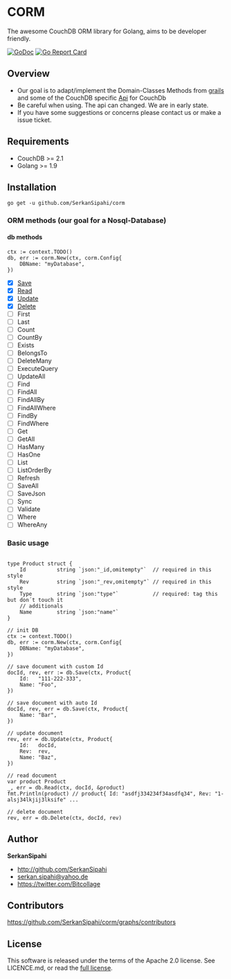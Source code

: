 # CORM

The awesome CouchDB ORM library for Golang, aims to be developer friendly.

[![GoDoc](https://godoc.org/github.com/SerkanSipahi/corm?status.svg)](https://godoc.org/github.com/SerkanSipahi/corm)
[![Go Report Card](https://goreportcard.com/badge/github.com/SerkanSipahi/corm)](https://goreportcard.com/report/github.com/SerkanSipahi/corm)

## Overview

* Our goal is to adapt/implement the Domain-Classes Methods from [grails](http://docs.grails.org/latest/ref/Domain%20Classes/save.html) and some of the CouchDB specific [Api](https://godoc.org/github.com/flimzy/kivik) for CouchDb
* Be careful when using. The api can changed. We are in early state.
* If you have some suggestions or concerns please contact us or make a issue ticket.

## Requirements

* CouchDB >= 2.1
* Golang >= 1.9

## Installation

```golang
go get -u github.com/SerkanSipahi/corm
```

### ORM methods (our goal for a Nosql-Database)

#### db methods

```golang
ctx := context.TODO()
db, err := corm.New(ctx, corm.Config{
    DBName: "myDatabase",
})
```

- [x] [Save](https://godoc.org/github.com/SerkanSipahi/corm#Orm.Save)
- [x] [Read](https://godoc.org/github.com/SerkanSipahi/corm#Orm.Read)
- [x] [Update](https://godoc.org/github.com/SerkanSipahi/corm#Orm.Update)
- [x] [Delete](https://godoc.org/github.com/SerkanSipahi/corm#Orm.Delete)
- [ ] First
- [ ] Last
- [ ] Count
- [ ] CountBy
- [ ] Exists
- [ ] BelongsTo
- [ ] DeleteMany
- [ ] ExecuteQuery
- [ ] UpdateAll
- [ ] Find
- [ ] FindAll
- [ ] FindAllBy
- [ ] FindAllWhere
- [ ] FindBy
- [ ] FindWhere
- [ ] Get
- [ ] GetAll
- [ ] HasMany
- [ ] HasOne
- [ ] List
- [ ] ListOrderBy
- [ ] Refresh
- [ ] SaveAll
- [ ] SaveJson
- [ ] Sync
- [ ] Validate
- [ ] Where
- [ ] WhereAny

### Basic usage
```golang

type Product struct {
	Id          string `json:"_id,omitempty"`  // required in this style
	Rev         string `json:"_rev,omitempty"` // required in this style
	Type        string `json:"type"`           // required: tag this but don´t touch it
	// additionals
	Name        string `json:"name"`
}

// init DB
ctx := context.TODO()
db, err := corm.New(ctx, corm.Config{
    DBName: "myDatabase",
})

// save document with custom Id
docId, rev, err := db.Save(ctx, Product{
    Id:   "111-222-333",
    Name: "Foo",
})

// save document with auto Id
docId, rev, err = db.Save(ctx, Product{
    Name: "Bar",
})

// update document
rev, err = db.Update(ctx, Product{
    Id:   docId,
    Rev:  rev,
    Name: "Baz",
})

// read document
var product Product
_, err = db.Read(ctx, docId, &product)
fmt.Println(product) // product{ Id: "asdfj334234f34asdfq34", Rev: "1-alsj34lkjij3lksife" ...

// delete document
rev, err = db.Delete(ctx, docId, rev)
```

## Author

**SerkanSipahi**

* <http://github.com/SerkanSipahi>
* <serkan.sipahi@yahoo.de>
* <https://twitter.com/Bitcollage>

## Contributors

https://github.com/SerkanSipahi/corm/graphs/contributors

## License

This software is released under the terms of the Apache 2.0 license. See LICENCE.md, or read the [full license](http://www.apache.org/licenses/LICENSE-2.0).